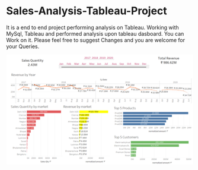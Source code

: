 # Sales-Analysis-Tableau-Project
It is a end to end project performing analysis on Tableau. Working with MySql, Tableau and performed analysis upon tableau dasboard.
You can Work on it. 
Please feel free to suggest Changes and you are welcome for your Queries.

![alt text](https://github.com/ShriyasnhAgarwl/Sales-Analysis-Tableau-Project/blob/main/dashboard.png)
